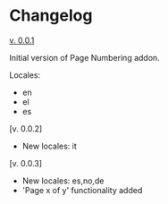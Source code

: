 # Changelog

[v. 0.0.1](https://gitlab.com/lo_extensions/lo-page-numbering/raw/master/LibreOffice/python/build_files/PageNumberingAddonPython-0.0.1.oxt)

Initial version of Page Numbering addon. 

Locales:
* en
* el
* es

[v. 0.0.2]
* New locales: it

[v. 0.0.3]
* New locales: es,no,de
* 'Page x of y' functionality added